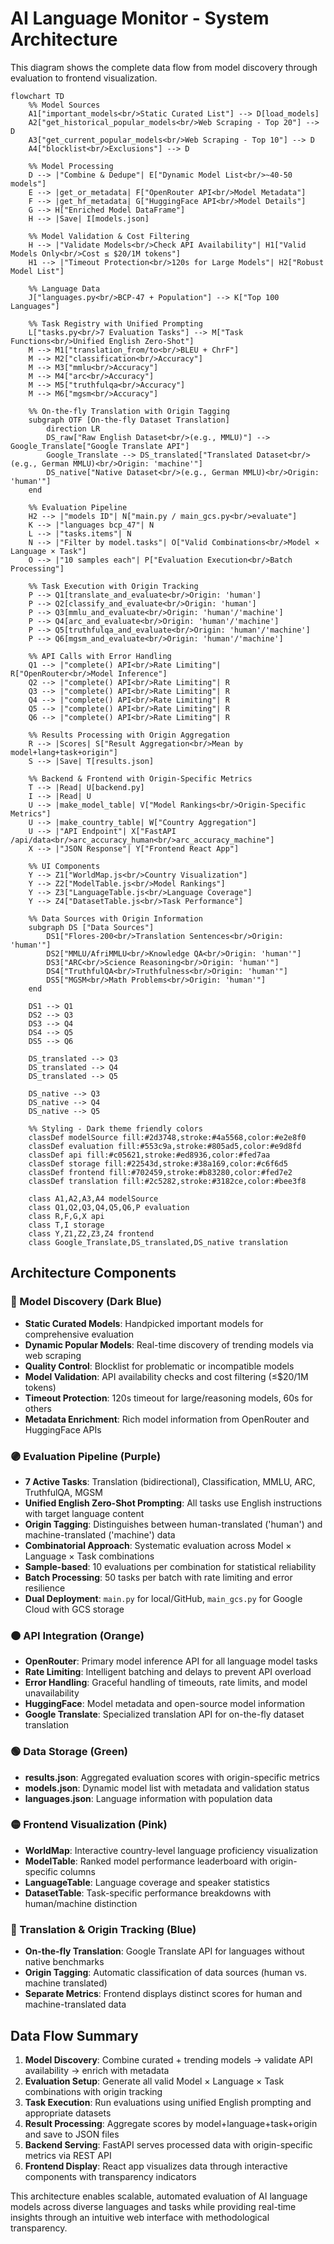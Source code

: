 # AI Language Monitor - System Architecture

This diagram shows the complete data flow from model discovery through evaluation to frontend visualization.

```mermaid
flowchart TD
    %% Model Sources
    A1["important_models<br/>Static Curated List"] --> D[load_models]
    A2["get_historical_popular_models<br/>Web Scraping - Top 20"] --> D
    A3["get_current_popular_models<br/>Web Scraping - Top 10"] --> D
    A4["blocklist<br/>Exclusions"] --> D
    
    %% Model Processing
    D --> |"Combine & Dedupe"| E["Dynamic Model List<br/>~40-50 models"]
    E --> |get_or_metadata| F["OpenRouter API<br/>Model Metadata"]
    F --> |get_hf_metadata| G["HuggingFace API<br/>Model Details"]
    G --> H["Enriched Model DataFrame"]
    H --> |Save| I[models.json]
    
    %% Model Validation & Cost Filtering
    H --> |"Validate Models<br/>Check API Availability"| H1["Valid Models Only<br/>Cost ≤ $20/1M tokens"]
    H1 --> |"Timeout Protection<br/>120s for Large Models"| H2["Robust Model List"]
    
    %% Language Data
    J["languages.py<br/>BCP-47 + Population"] --> K["Top 100 Languages"]
    
    %% Task Registry with Unified Prompting
    L["tasks.py<br/>7 Evaluation Tasks"] --> M["Task Functions<br/>Unified English Zero-Shot"]
    M --> M1["translation_from/to<br/>BLEU + ChrF"]
    M --> M2["classification<br/>Accuracy"]
    M --> M3["mmlu<br/>Accuracy"]
    M --> M4["arc<br/>Accuracy"] 
    M --> M5["truthfulqa<br/>Accuracy"]
    M --> M6["mgsm<br/>Accuracy"]
    
    %% On-the-fly Translation with Origin Tagging
    subgraph OTF [On-the-fly Dataset Translation]
        direction LR
        DS_raw["Raw English Dataset<br/>(e.g., MMLU)"] --> Google_Translate["Google Translate API"]
        Google_Translate --> DS_translated["Translated Dataset<br/>(e.g., German MMLU)<br/>Origin: 'machine'"]
        DS_native["Native Dataset<br/>(e.g., German MMLU)<br/>Origin: 'human'"]
    end
    
    %% Evaluation Pipeline
    H2 --> |"models ID"| N["main.py / main_gcs.py<br/>evaluate"]
    K --> |"languages bcp_47"| N
    L --> |"tasks.items"| N
    N --> |"Filter by model.tasks"| O["Valid Combinations<br/>Model × Language × Task"]
    O --> |"10 samples each"| P["Evaluation Execution<br/>Batch Processing"]
    
    %% Task Execution with Origin Tracking
    P --> Q1[translate_and_evaluate<br/>Origin: 'human']
    P --> Q2[classify_and_evaluate<br/>Origin: 'human']
    P --> Q3[mmlu_and_evaluate<br/>Origin: 'human'/'machine']
    P --> Q4[arc_and_evaluate<br/>Origin: 'human'/'machine']
    P --> Q5[truthfulqa_and_evaluate<br/>Origin: 'human'/'machine']
    P --> Q6[mgsm_and_evaluate<br/>Origin: 'human'/'machine']
    
    %% API Calls with Error Handling
    Q1 --> |"complete() API<br/>Rate Limiting"| R["OpenRouter<br/>Model Inference"]
    Q2 --> |"complete() API<br/>Rate Limiting"| R
    Q3 --> |"complete() API<br/>Rate Limiting"| R
    Q4 --> |"complete() API<br/>Rate Limiting"| R
    Q5 --> |"complete() API<br/>Rate Limiting"| R
    Q6 --> |"complete() API<br/>Rate Limiting"| R
    
    %% Results Processing with Origin Aggregation
    R --> |Scores| S["Result Aggregation<br/>Mean by model+lang+task+origin"]
    S --> |Save| T[results.json]
    
    %% Backend & Frontend with Origin-Specific Metrics
    T --> |Read| U[backend.py]
    I --> |Read| U
    U --> |make_model_table| V["Model Rankings<br/>Origin-Specific Metrics"]
    U --> |make_country_table| W["Country Aggregation"]
    U --> |"API Endpoint"| X["FastAPI /api/data<br/>arc_accuracy_human<br/>arc_accuracy_machine"]
    X --> |"JSON Response"| Y["Frontend React App"]
    
    %% UI Components
    Y --> Z1["WorldMap.js<br/>Country Visualization"]
    Y --> Z2["ModelTable.js<br/>Model Rankings"]
    Y --> Z3["LanguageTable.js<br/>Language Coverage"]
    Y --> Z4["DatasetTable.js<br/>Task Performance"]
    
    %% Data Sources with Origin Information
    subgraph DS ["Data Sources"]
        DS1["Flores-200<br/>Translation Sentences<br/>Origin: 'human'"]
        DS2["MMLU/AfriMMLU<br/>Knowledge QA<br/>Origin: 'human'"]
        DS3["ARC<br/>Science Reasoning<br/>Origin: 'human'"]
        DS4["TruthfulQA<br/>Truthfulness<br/>Origin: 'human'"]
        DS5["MGSM<br/>Math Problems<br/>Origin: 'human'"]
    end
    
    DS1 --> Q1
    DS2 --> Q3
    DS3 --> Q4
    DS4 --> Q5
    DS5 --> Q6
    
    DS_translated --> Q3
    DS_translated --> Q4
    DS_translated --> Q5
    
    DS_native --> Q3
    DS_native --> Q4
    DS_native --> Q5
    
    %% Styling - Dark theme friendly colors
    classDef modelSource fill:#2d3748,stroke:#4a5568,color:#e2e8f0
    classDef evaluation fill:#553c9a,stroke:#805ad5,color:#e9d8fd
    classDef api fill:#c05621,stroke:#ed8936,color:#fed7aa
    classDef storage fill:#22543d,stroke:#38a169,color:#c6f6d5
    classDef frontend fill:#702459,stroke:#b83280,color:#fed7e2
    classDef translation fill:#2c5282,stroke:#3182ce,color:#bee3f8
    
    class A1,A2,A3,A4 modelSource
    class Q1,Q2,Q3,Q4,Q5,Q6,P evaluation
    class R,F,G,X api
    class T,I storage
    class Y,Z1,Z2,Z3,Z4 frontend
    class Google_Translate,DS_translated,DS_native translation
```

## Architecture Components

### 🔵 Model Discovery (Dark Blue)
- **Static Curated Models**: Handpicked important models for comprehensive evaluation
- **Dynamic Popular Models**: Real-time discovery of trending models via web scraping
- **Quality Control**: Blocklist for problematic or incompatible models
- **Model Validation**: API availability checks and cost filtering (≤$20/1M tokens)
- **Timeout Protection**: 120s timeout for large/reasoning models, 60s for others
- **Metadata Enrichment**: Rich model information from OpenRouter and HuggingFace APIs

### 🟣 Evaluation Pipeline (Purple)
- **7 Active Tasks**: Translation (bidirectional), Classification, MMLU, ARC, TruthfulQA, MGSM
- **Unified English Zero-Shot Prompting**: All tasks use English instructions with target language content
- **Origin Tagging**: Distinguishes between human-translated ('human') and machine-translated ('machine') data
- **Combinatorial Approach**: Systematic evaluation across Model × Language × Task combinations
- **Sample-based**: 10 evaluations per combination for statistical reliability
- **Batch Processing**: 50 tasks per batch with rate limiting and error resilience
- **Dual Deployment**: `main.py` for local/GitHub, `main_gcs.py` for Google Cloud with GCS storage

### 🟠 API Integration (Orange)
- **OpenRouter**: Primary model inference API for all language model tasks
- **Rate Limiting**: Intelligent batching and delays to prevent API overload
- **Error Handling**: Graceful handling of timeouts, rate limits, and model unavailability
- **HuggingFace**: Model metadata and open-source model information
- **Google Translate**: Specialized translation API for on-the-fly dataset translation

### 🟢 Data Storage (Green)
- **results.json**: Aggregated evaluation scores with origin-specific metrics
- **models.json**: Dynamic model list with metadata and validation status
- **languages.json**: Language information with population data

### 🟡 Frontend Visualization (Pink)
- **WorldMap**: Interactive country-level language proficiency visualization
- **ModelTable**: Ranked model performance leaderboard with origin-specific columns
- **LanguageTable**: Language coverage and speaker statistics
- **DatasetTable**: Task-specific performance breakdowns with human/machine distinction

### 🔵 Translation & Origin Tracking (Blue)
- **On-the-fly Translation**: Google Translate API for languages without native benchmarks
- **Origin Tagging**: Automatic classification of data sources (human vs. machine translated)
- **Separate Metrics**: Frontend displays distinct scores for human and machine-translated data

## Data Flow Summary

1. **Model Discovery**: Combine curated + trending models → validate API availability → enrich with metadata
2. **Evaluation Setup**: Generate all valid Model × Language × Task combinations with origin tracking
3. **Task Execution**: Run evaluations using unified English prompting and appropriate datasets
4. **Result Processing**: Aggregate scores by model+language+task+origin and save to JSON files
5. **Backend Serving**: FastAPI serves processed data with origin-specific metrics via REST API
6. **Frontend Display**: React app visualizes data through interactive components with transparency indicators

This architecture enables scalable, automated evaluation of AI language models across diverse languages and tasks while providing real-time insights through an intuitive web interface with methodological transparency. 